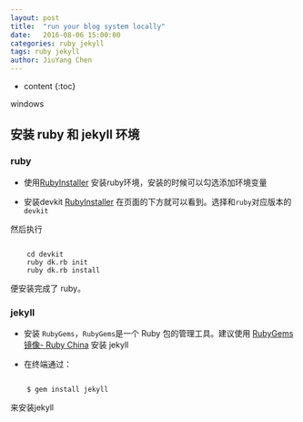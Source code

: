 ```yaml
---
layout: post
title:  "run your blog system locally"
date:   2016-08-06 15:00:00
categories: ruby jekyll
tags: ruby jekyll
author: JiuYang Chen
---
```


* content
{:toc}




windows

## 安装 ruby 和 jekyll 环境

### ruby

* 使用[RubyInstaller](http://rubyinstaller.org/) 安装ruby环境，安装的时候可以勾选添加环境变量
 
* 安装devkit [RubyInstaller](http://rubyinstaller.org/) 在页面的下方就可以看到。选择和`ruby`对应版本的`devkit`

然后执行

```

    cd devkit
    ruby dk.rb init
    ruby dk.rb install

```

便安装完成了 ruby。

### jekyll

* 安装 `RubyGems`，`RubyGems`是一个 Ruby 包的管理工具。建议使用 [RubyGems 镜像- Ruby China](https://gems.ruby-china.org/) 安装 jekyll

* 在终端通过：

```

    $ gem install jekyll

```

来安装jekyll



